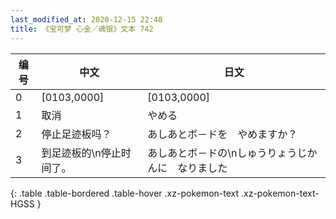 ```yaml
---
last_modified_at: 2020-12-15 22:48
title: 《宝可梦 心金／魂银》文本 742
---
```

| 编号 | 中文 | 日文 |
| ---- | ---- | ---- |
| 0 | [0103,0000] | [0103,0000] |
| 1 | 取消 | やめる |
| 2 | 停止足迹板吗？ | あしあとボ－ドを　やめますか？ |
| 3 | 到足迹板的\n停止时间了。 | あしあとボ－ドの\nしゅうりょうじかんに　なりました |
{: .table .table-bordered .table-hover .xz-pokemon-text .xz-pokemon-text-HGSS }
